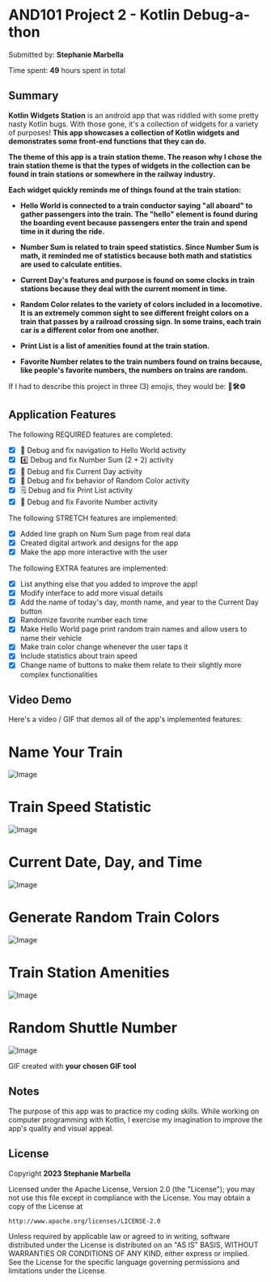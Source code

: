 <!-- (This is a comment) INSTRUCTIONS: Go through this page and fill out any **bolded** entries with their correct values.-->

# AND101 Project 2 - Kotlin Debug-a-thon

Submitted by: **Stephanie Marbella**

Time spent: **49** hours spent in total

## Summary

**Kotlin Widgets Station** is an android app that was riddled with some pretty nasty Kotlin bugs. With those gone, it's a collection of widgets for a variety of purposes! **This app showcases a collection of Kotlin widgets and demonstrates some front-end functions that they can do.**

**The theme of this app is a train station theme. The reason why I chose the train station theme is that the types of widgets in the collection can be found in train stations or somewhere in the railway industry.**

**Each widget quickly reminds me of things found at the train station:**

- **Hello World is connected to a train conductor saying "all aboard" to gather passengers into the train. The "hello" element is found during the boarding event because passengers enter the train and spend time in it during the ride.**

- **Number Sum is related to train speed statistics. Since Number Sum is math, it reminded me of statistics because both math and statistics are used to calculate entities.**

- **Current Day's features and purpose is found on some clocks in train stations because they deal with the current moment in time.**

- **Random Color relates to the variety of colors included in a locomotive. It is an extremely common sight to see different freight colors on a train that passes by a railroad crossing sign. In some trains, each train car is a different color from one another.**

- **Print List is a list of amenities found at the train station.**

- **Favorite Number relates to the train numbers found on trains because, like people's favorite numbers, the numbers on trains are random.**

If I had to describe this project in three (3) emojis, they would be: **🔧🛠⚙**

## Application Features

<!-- (This is a comment) Please be sure to change the [ ] to [x] for any features you completed.  If a feature is not checked [x], you might miss the points for that item! -->

The following REQUIRED features are completed:

- [x] 👋 Debug and fix navigation to Hello World activity
- [x] 4️⃣ Debug and fix Number Sum (2 + 2) activity
- [x] 📅 Debug and fix Current Day activity 
- [x] 🌈 Debug and fix behavior of Random Color activity
- [x] 🗒️ Debug and fix Print List activity
- [x] 💯 Debug and fix Favorite Number activity

The following STRETCH features are implemented:

- [x] Added line graph on Num Sum page from real data
- [x] Created digital artwork and designs for the app
- [x] Make the app more interactive with the user

The following EXTRA features are implemented:

- [x] List anything else that you added to improve the app!
- [x] Modify interface to add more visual details
- [x] Add the name of today's day, month name, and year to the Current Day button
- [x] Randomize favorite number each time
- [x] Make Hello World page print random train names and allow users to name their vehicle
- [x] Make train color change whenever the user taps it
- [x] Include statistics about train speed
- [x] Change name of buttons to make them relate to their slightly more complex functionalities

## Video Demo

Here's a video / GIF that demos all of the app's implemented features:

# Name Your Train
![Image](https://github.com/SMarbella/and101-project2-starter/blob/main/Videos/Name%20Your%20Train.gif)

# Train Speed Statistic
![Image](https://github.com/SMarbella/and101-project2-starter/blob/main/Videos/Train%20Speed%20Statistic.gif)

# Current Date, Day, and Time
![Image](https://github.com/SMarbella/and101-project2-starter/blob/main/Videos/Current%20Date%20Day%20and%20Time.gif)

# Generate Random Train Colors
![Image](https://github.com/SMarbella/and101-project2-starter/blob/main/Videos/Generate%20Random%20Train%20Colors.gif)

# Train Station Amenities
![Image](https://github.com/SMarbella/and101-project2-starter/blob/main/Videos/Train%20Station%20Amenities.gif)

# Random Shuttle Number
![Image](https://github.com/SMarbella/and101-project2-starter/blob/main/Videos/Random%20Shuttle%20Number.gif)

GIF created with **your chosen GIF tool**

<!-- Recommended tools:
- [Kap](https://getkap.co/) for macOS
- [ScreenToGif](https://www.screentogif.com/) for Windows
- [peek](https://github.com/phw/peek) for Linux. -->

## Notes

The purpose of this app was to practice my coding skills. While working on computer programming with Kotlin, I exercise my imagination to improve the app's quality and visual appeal.

## License

Copyright **2023** **Stephanie Marbella**

Licensed under the Apache License, Version 2.0 (the "License");
you may not use this file except in compliance with the License.
You may obtain a copy of the License at

    http://www.apache.org/licenses/LICENSE-2.0

Unless required by applicable law or agreed to in writing, software
distributed under the License is distributed on an "AS IS" BASIS,
WITHOUT WARRANTIES OR CONDITIONS OF ANY KIND, either express or implied.
See the License for the specific language governing permissions and
limitations under the License.
